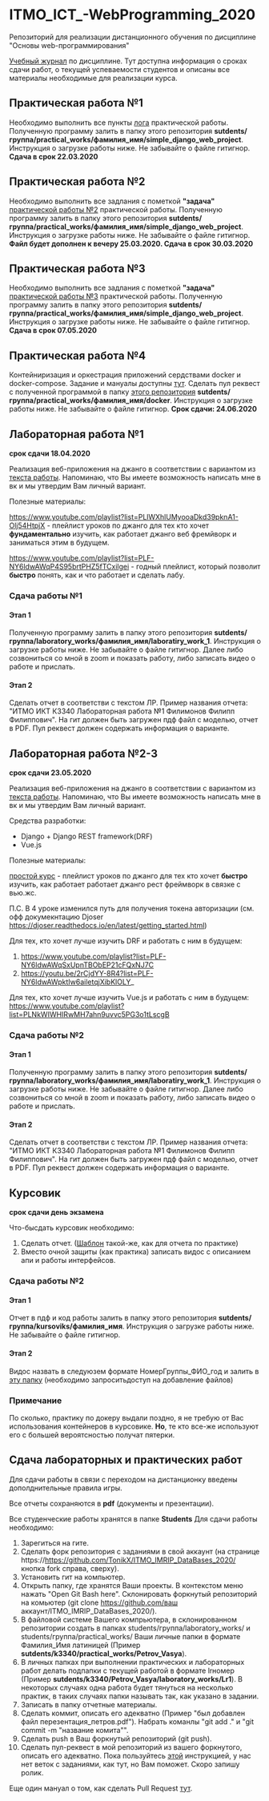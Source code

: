 # ITMO_ICT_-WebProgramming_2020
Репозиторий для реализации дистанционного обучения по дисциплине "Основы web-программирования"

[Учебный журнал](https://drive.google.com/open?id=1ALUxJjBXI92j7_8GCLOy7SNjWdeuXY5-) по дисциплине. Тут доступна информация о сроках сдачи работ, о текущей успеваемости студентов и описаны все материалы необходимые для реализации курса.

## Практическая работа №1

Необходимо выполнить все пункты [лога](https://drive.google.com/open?id=1TNXdZBqxMLQ3aGBOYV-wg5c7RIy0rfqWxyF-qk8yr5s) практической работы. Полученную программу залить в папку этого репозитория **sutdents/группа/practical_works/фамилия_имя/simple_django_web_project**. Инструкция о загрузке работы ниже. Не забывайте о файле гитигнор. **Сдача в срок 22.03.2020**

## Практическая работа №2

Необходимо выполнить все задлания с пометкой **"задача"** [практической работы №2](https://docs.google.com/document/d/1JAKDaQqrm6B8Z4RlVG_ql1v-bLSQw1obYbiUseCKcfY/edit?usp=sharing) практической работы. Полученную программу залить в папку этого репозитория **sutdents/группа/practical_works/фамилия_имя/simple_django_web_project**. Инструкция о загрузке работы ниже. Не забывайте о файле гитигнор. **Файл будет дополнен к вечеру 25.03.2020. Сдача в срок 30.03.2020**

## Практическая работа №3

Необходимо выполнить все задлания с пометкой **"задача"** [практической работы №3](https://docs.google.com/document/d/1kQ36RlRtxqpjtUtfr-WCWkuJ1SYvSG4220Ops2X0viw/edit?usp=sharing
) практической работы. Полученную программу залить в папку этого репозитория **sutdents/группа/practical_works/фамилия_имя/simple_django_web_project**. Инструкция о загрузке работы ниже. Не забывайте о файле гитигнор. **Сдача в срок 07.05.2020**

## Практическая работа №4
Контейниризация и оркестрация приложений сердствами docker и docker-compose. Задание и мануалы доступны [тут](https://github.com/vngrv/docker-tutorial).
Сделать пул реквест с полученной программой в папку [этого репозитория](https://github.com/vngrv/docker-tutorial) **sutdents/группа/practical_works/фамилия_имя/docker**. Инструкция о загрузке работы ниже. Не забывайте о файле гитигнор. **Срок сдачи: 24.06.2020**

## Лабораторная работа №1

**срок сдачи 18.04.2020**

Реализация веб-приложения на джанго в соответствии с вариантом из [текста работы](https://drive.google.com/open?id=1wD7mbpaFhtTN7VWCOCTond90GOVvNFSV). Напоминаю, что Вы имеете возможность написать мне в вк и мы утвердим Вам личный вариант.

Полезные материалы:

https://www.youtube.com/playlist?list=PLlWXhlUMyooaDkd39pknA1-Olj54HtpjX - плейлист уроков по джанго для тех кто хочет **фундаментально** изучить, как работает джанго веб фремйворк и заниматься этим в будущем.

https://www.youtube.com/playlist?list=PLF-NY6ldwAWqP4S95brtPHZ5fTCxilgei - годный плейлист, который позволит **быстро** понять, как и что работает и сделать лабу.

### Сдача работы №1

#### Этап 1
Полученную программу залить в папку этого репозитория **sutdents/группа/laboratory_works/фамилия_имя/laboratiry_work_1**. Инструкция о загрузке работы ниже. Не забывайте о файле гитигнор. Далее либо созвониться со мной в zoom и показать работу, либо записать видео о работе и прислать.
#### Этап 2
Сделать отчет в соответстви с текстом ЛР. Пример названия отчета: "ИТМО ИКТ К3340 Лабораторная работа №1 Филимонов Филипп Филиппович". 
На гит должен быть загружен пдф файл с моделью, отчет в PDF. Пул реквест должен содержать информация о варианте.

## Лабораторная работа №2-3

**срок сдачи 23.05.2020**

Реализация веб-приложения на джанго в соответствии с вариантом из [текста работы](https://drive.google.com/open?id=1km4P1JXj7VdQD8Xt3hgRWHA_XPQpiox4). Напоминаю, что Вы имеете возможность написать мне в вк и мы утвердим Вам личный вариант.

Средства разработки: 
- Django + Django REST framework(DRF)
- Vue.js

Полезные материалы:

[простой курс](https://www.youtube.com/playlist?list=PLF-NY6ldwAWqP9PqPU3LA7mX2KJVyLhC_) - плейлист уроков по джанго для тех кто хочет **быстро** изучить, как работает работает джанго рест фреймворк в связке с вью.жс.

П.С. В 4 уроке изменился путь для получения токена авторизации (см. офф докумекнтацию Djoser https://djoser.readthedocs.io/en/latest/getting_started.html)

Для тех, кто хочет лучше изучить DRF и работать с ним в будущем:
1) https://www.youtube.com/playlist?list=PLF-NY6ldwAWqSxUpnTBObEP21cFQxNJ7C
2) https://youtu.be/2rCjdYY-8R4?list=PLF-NY6ldwAWpktIw6ailetqjXibKlOLY_

Для тех, кто хочет лучше изучить Vue.js и работать с ним в будущем:
https://www.youtube.com/playlist?list=PLNkWIWHIRwMH7ahn9uvvc5PG3o1tLscgB

### Сдача работы №2

#### Этап 1
Полученную программу залить в папку этого репозитория **sutdents/группа/laboratory_works/фамилия_имя/laboratiry_work_1**. Инструкция о загрузке работы ниже. Не забывайте о файле гитигнор. Далее либо созвониться со мной в zoom и показать работу, либо записать видео о работе и прислать.
#### Этап 2
Сделать отчет в соответстви с текстом ЛР. Пример названия отчета: "ИТМО ИКТ К3340 Лабораторная работа №1 Филимонов Филипп Филиппович". 
На гит должен быть загружен пдф файл с моделью, отчет в PDF. Пул реквест должен содержать информация о варианте.


## Курсовик

**срок сдачи день экзамена**

Что-бысдать курсовик необходимо:
1) Сделать отчет. ([Шаблон](https://drive.google.com/file/d/1RhoXFj75-iPYFVjGPqZsxBMXDDe-ofbB/view?usp=sharing) такой-же, как для отчета по практике)
2) Вместо очной защиты (как практика) записать видос с описанием апи и работы интерфейсов.

### Сдача работы №2

#### Этап 1
Отчет в пдф и код работы залить в папку этого репозитория **sutdents/группа/kursoviks/фамилия_имя**. Инструкция о загрузке работы ниже. Не забывайте о файле гитигнор.

#### Этап 2
Видос назвать в следуюзем формате НомерГруппы_ФИО_год и залить в [эту папку](https://drive.google.com/drive/folders/1O09ejzosUwhUP-oPHoMcaFsGpkhA3p14?usp=sharing) (необходимо запроситьдоступ на добавление файлов)

### Примечание

По сколько, практику по докеру выдали поздно, я не требую от Вас использования контейнеров в курсовике. **Но**, те кто все-же используют его с большей вероятсностью получат пятерки.


## Сдача лабораторных и практических работ 

Для сдачи работы в связи с переходом на дистанционку введены дополднительные правила игры.

Все отчеты сохраняются в **pdf** (документы и презентации).

Все студенческие работы хранятся в папке **Students**
Для сдачи работы необходимо:
1. Зарегиться на гите.
2. Сделать форк репозитория с заданиями в свой аккаунт (на странице https://https://github.com/TonikX/ITMO_IMRIP_DataBases_2020/ кнопка fork справа, сверху).
3. Установить гит на компьютер.
4. Открыть папку, где хранятся Ваши проекты. В контекстом меню нажать "Open Git Bash here". Склонировать форкнутый репозиторий на комьютер (git clone https://github.com/ваш аккаунт/ITMO_IMRIP_DataBases_2020/).
5. В файловой системе Вашего компрьютера, в склонированном репозитории создать в папках students/группа/laboratory_works/ и students/группа/practical_works/ Ваши личные папки в формате Фамилия_Имя латиницей (Пример **sutdents/k3340/practical_works/Petrov_Vasya**).
6. В личных папках при выполнении практических и лабораторных работ делать подпапки с текущей работой в формате lrномер (Пример **sutdents/k3340/Petrov_Vasya/laboratory_works/Lr1**). В некоторых случаях одна работа будет тянуться на несколько практик, в таких случаях папки называть так, как указано в задании.
7. Записать в папку отчетные материалы.
8. Сделать коммит, описать его адекватно (Пример "был добавлен файл перезентация_петров.pdf"). Набрать команлы "git add ." и "git commit -m "название комита"".
9. Сделать push в Ваш форкнутый репозиторий (git push).
10. Сделать пул-реквест в мой репозиторий из вашего форкнутого, описать его адекватно.
Пока пользуйтесь [этой](https://vk.com/@efimchik_post_edu-tfm-2019-1) инструкцией, у нас нет веток с заданиями, как тут, но Вам поможет. Скоро запишу ролик.

Еще один мануал о том, как сделать Pull Request [тут](https://rustycrate.ru/%D1%80%D1%83%D0%BA%D0%BE%D0%B2%D0%BE%D0%B4%D1%81%D1%82%D0%B2%D0%B0/2016/03/07/contributing.html).
